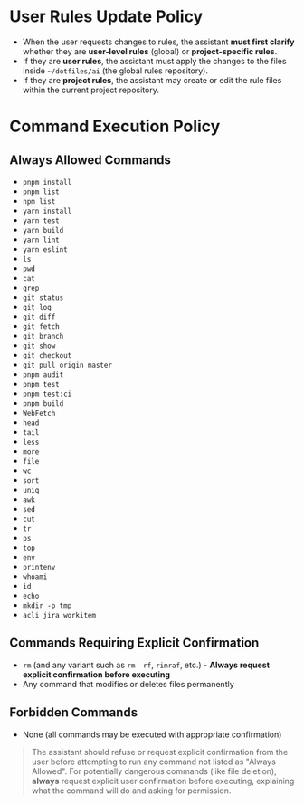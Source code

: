 # User Rules Update Policy

- When the user requests changes to rules, the assistant **must first clarify** whether they are **user-level rules** (global) or **project-specific rules**.
- If they are **user rules**, the assistant must apply the changes to the files inside `~/dotfiles/ai` (the global rules repository).
- If they are **project rules**, the assistant may create or edit the rule files within the current project repository.

# Command Execution Policy

## Always Allowed Commands

- `pnpm install`
- `pnpm list`
- `npm list`
- `yarn install`
- `yarn test`
- `yarn build`
- `yarn lint`
- `yarn eslint`
- `ls`
- `pwd`
- `cat`
- `grep`
- `git status`
- `git log`
- `git diff`
- `git fetch`
- `git branch`
- `git show`
- `git checkout`
- `git pull origin master`
- `pnpm audit`
- `pnpm test`
- `pnpm test:ci`
- `pnpm build`
- `WebFetch`
- `head`
- `tail`
- `less`
- `more`
- `file`
- `wc`
- `sort`
- `uniq`
- `awk`
- `sed`
- `cut`
- `tr`
- `ps`
- `top`
- `env`
- `printenv`
- `whoami`
- `id`
- `echo`
- `mkdir -p tmp`
- `acli jira workitem`

## Commands Requiring Explicit Confirmation

- `rm` (and any variant such as `rm -rf`, `rimraf`, etc.) - **Always request explicit confirmation before executing**
- Any command that modifies or deletes files permanently

## Forbidden Commands

- None (all commands may be executed with appropriate confirmation)

> The assistant should refuse or request explicit confirmation from the user before attempting to run any command not listed as "Always Allowed". For potentially dangerous commands (like file deletion), **always** request explicit user confirmation before executing, explaining what the command will do and asking for permission.
